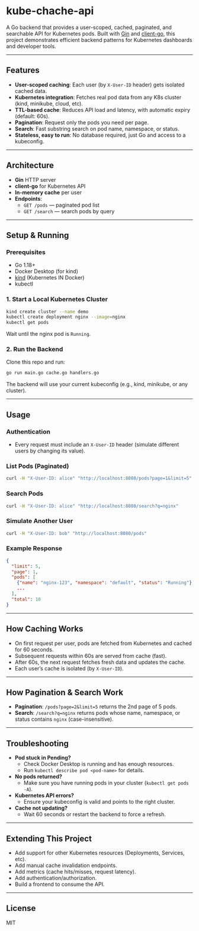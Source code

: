 # kube-chache-api

A Go backend that provides a user-scoped, cached, paginated, and searchable API for Kubernetes pods. Built with [Gin](https://github.com/gin-gonic/gin) and [client-go](https://github.com/kubernetes/client-go), this project demonstrates efficient backend patterns for Kubernetes dashboards and developer tools.

---

## Features

- **User-scoped caching**: Each user (by `X-User-ID` header) gets isolated cached data.
- **Kubernetes integration**: Fetches real pod data from any K8s cluster (kind, minikube, cloud, etc).
- **TTL-based cache**: Reduces API load and latency, with automatic expiry (default: 60s).
- **Pagination**: Request only the pods you need per page.
- **Search**: Fast substring search on pod name, namespace, or status.
- **Stateless, easy to run**: No database required, just Go and access to a kubeconfig.

---

## Architecture

- **Gin** HTTP server
- **client-go** for Kubernetes API
- **In-memory cache** per user
- **Endpoints**:
  - `GET /pods` — paginated pod list
  - `GET /search` — search pods by query

---

## Setup & Running

### Prerequisites
- Go 1.18+
- Docker Desktop (for kind)
- [kind](https://kind.sigs.k8s.io/) (Kubernetes IN Docker)
- kubectl

### 1. Start a Local Kubernetes Cluster
```sh
kind create cluster --name demo
kubectl create deployment nginx --image=nginx
kubectl get pods
```
Wait until the nginx pod is `Running`.

### 2. Run the Backend
Clone this repo and run:
```sh
go run main.go cache.go handlers.go
```

The backend will use your current kubeconfig (e.g., kind, minikube, or any cluster).

---

## Usage

### Authentication
- Every request must include an `X-User-ID` header (simulate different users by changing its value).

### List Pods (Paginated)
```sh
curl -H "X-User-ID: alice" "http://localhost:8080/pods?page=1&limit=5"
```

### Search Pods
```sh
curl -H "X-User-ID: alice" "http://localhost:8080/search?q=nginx"
```

### Simulate Another User
```sh
curl -H "X-User-ID: bob" "http://localhost:8080/pods"
```

### Example Response
```json
{
  "limit": 5,
  "page": 1,
  "pods": [
    {"name": "nginx-123", "namespace": "default", "status": "Running"},
    ...
  ],
  "total": 10
}
```

---

## How Caching Works
- On first request per user, pods are fetched from Kubernetes and cached for 60 seconds.
- Subsequent requests within 60s are served from cache (fast).
- After 60s, the next request fetches fresh data and updates the cache.
- Each user’s cache is isolated (by `X-User-ID`).

---

## How Pagination & Search Work
- **Pagination**: `/pods?page=2&limit=5` returns the 2nd page of 5 pods.
- **Search**: `/search?q=nginx` returns pods whose name, namespace, or status contains `nginx` (case-insensitive).

---

## Troubleshooting
- **Pod stuck in Pending?**
  - Check Docker Desktop is running and has enough resources.
  - Run `kubectl describe pod <pod-name>` for details.
- **No pods returned?**
  - Make sure you have running pods in your cluster (`kubectl get pods -A`).
- **Kubernetes API errors?**
  - Ensure your kubeconfig is valid and points to the right cluster.
- **Cache not updating?**
  - Wait 60 seconds or restart the backend to force a refresh.

---

## Extending This Project
- Add support for other Kubernetes resources (Deployments, Services, etc).
- Add manual cache invalidation endpoints.
- Add metrics (cache hits/misses, request latency).
- Add authentication/authorization.
- Build a frontend to consume the API.

---

## License
MIT
